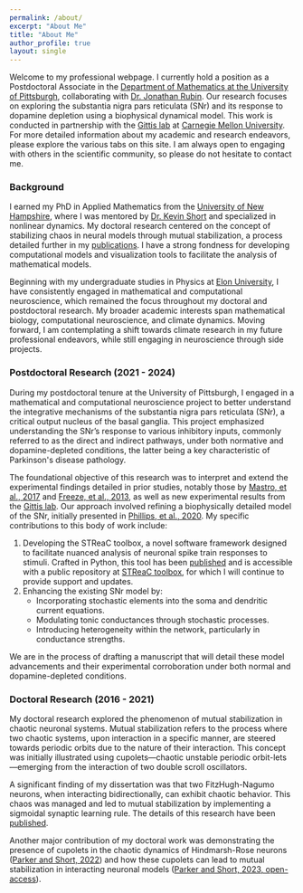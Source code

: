 ```yaml
---
permalink: /about/
excerpt: "About Me"
title: "About Me"
author_profile: true
layout: single
---
```


Welcome to my professional webpage. I currently hold a position as a Postdoctoral Associate in the [Department of Mathematics at the University of Pittsburgh](https://www.mathematics.pitt.edu), collaborating with [Dr. Jonathan Rubin](https://www.mathematics.pitt.edu/people/jonathan-rubin). Our research focuses on exploring the substantia nigra pars reticulata (SNr) and its response to dopamine depletion using a biophysical dynamical model. This work is conducted in partnership with the [Gittis lab](https://labs.bio.cmu.edu/gittis/) at [Carnegie Mellon University](https://www.cmu.edu). For more detailed information about my academic and research endeavors, please explore the various tabs on this site. I am always open to engaging with others in the scientific community, so please do not hesitate to contact me.

### Background
I earned my PhD in Applied Mathematics from the [University of New Hampshire](https://ceps.unh.edu/integrated-applied-mathematics), where I was mentored by [Dr. Kevin Short](https://findscholars.unh.edu/display/kmshort) and specialized in nonlinear dynamics. My doctoral research centered on the concept of stabilizing chaos in neural models through mutual stabilization, a process detailed further in my [publications](/publications/). I have a strong fondness for developing computational models and visualization tools to facilitate the analysis of mathematical models.

Beginning with my undergraduate studies in Physics at [Elon University](https://www.elon.edu/u/academics/arts-and-sciences/physics/), I have consistently engaged in mathematical and computational neuroscience, which remained the focus throughout my doctoral and postdoctoral research. My broader academic interests span mathematical biology, computational neuroscience, and climate dynamics. Moving forward, I am contemplating a shift towards climate research in my future professional endeavors, while still engaging in neuroscience through side projects.

### Postdoctoral Research (2021 - 2024)
During my postdoctoral tenure at the University of Pittsburgh, I engaged in a mathematical and computational neuroscience project to better understand the integrative mechanisms of the substantia nigra pars reticulata (SNr), a critical output nucleus of the basal ganglia. This project emphasized understanding the SNr’s response to various inhibitory inputs, commonly referred to as the direct and indirect pathways, under both normative and dopamine-depleted conditions, the latter being a key characteristic of Parkinson's disease pathology.

The foundational objective of this research was to interpret and extend the experimental findings detailed in prior studies, notably those by [Mastro, et al., 2017](https://www.ncbi.nlm.nih.gov/pmc/articles/PMC5546121/) and [Freeze, et al., 2013](https://pubmed.ncbi.nlm.nih.gov/24259575/), as well as new experimental results from the [Gittis lab](https://labs.bio.cmu.edu/gittis/). Our approach involved refining a biophysically detailed model of the SNr, initially presented in [Phillips, et al., 2020](https://elifesciences.org/articles/55592). My specific contributions to this body of work include:

1. Developing the STReaC toolbox, a novel software framework designed to facilitate nuanced analysis of neuronal spike train responses to stimuli. Crafted in Python, this tool has been [published](/publication/Parker_Aristieta_Gittis_Rubin_2023) and is accessible with a public repository at [STReaC toolbox](https://github.com/jparker25/streac), for which I will continue to provide support and updates.
2. Enhancing the existing SNr model by:
   - Incorporating stochastic elements into the soma and dendritic current equations.
   - Modulating tonic conductances through stochastic processes.
   - Introducing heterogeneity within the network, particularly in conductance strengths.

We are in the process of drafting a manuscript that will detail these model advancements and their experimental corroboration under both normal and dopamine-depleted conditions.

### Doctoral Research (2016 - 2021)
My doctoral research explored the phenomenon of mutual stabilization in chaotic neuronal systems. Mutual stabilization refers to the process where two chaotic systems, upon interaction in a specific manner, are steered towards periodic orbits due to the nature of their interaction. This concept was initially illustrated using cupolets—chaotic unstable periodic orbit-lets—emerging from the interaction of two double scroll oscillators.

A significant finding of my dissertation was that two FitzHugh-Nagumo neurons, when interacting bidirectionally, can exhibit chaotic behavior. This chaos was managed and led to mutual stabilization by implementing a sigmoidal synaptic learning rule. The details of this research have been [published](https://doi.org/10.1063/5.0002328).

Another major contribution of my doctoral work was demonstrating the presence of cupolets in the chaotic dynamics of Hindmarsh-Rose neurons ([Parker and Short, 2022](/publication/Parker_Short_2022)) and how these cupolets can lead to mutual stabilization in interacting neuronal models ([Parker and Short, 2023, open-access](/publication/Parker_Short_2023)).
